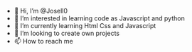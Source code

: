 - 👋 Hi, I’m @Josell0
- 👀 I’m interested in learning code as Javascript and python
- 🌱 I’m currently learning Html Css and Javascript
- 💞️ I’m looking to create own projects
- 📫 How to reach me 

<!---
Josell0/Josell0 is a ✨ special ✨ repository because its `README.md` (this file) appears on your GitHub profile.
You can click the Preview link to take a look at your changes.
--->
